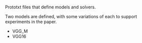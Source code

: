 Prototxt files that define models and solvers.

Two models are defined, with some variations of each to support experiments
in the paper.
 - VGG_M
 - VGG16

